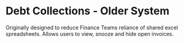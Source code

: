 Debt Collections - Older System
===============================

Originally designed to reduce Finance Teams reliance of shared excel spreadsheets. Allows users to view, snooze and hide open invoices.